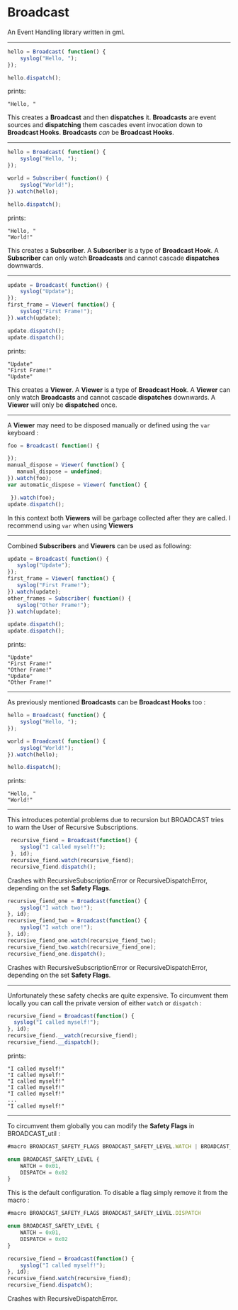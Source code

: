 # Broadcast
 An Event Handling library written in gml.

 ---
```js
hello = Broadcast( function() {
 	syslog("Hello, ");
});

hello.dispatch();
```
prints:
```
"Hello, "
```

 This creates a **Broadcast** and then **dispatches** it.
 **Broadcasts** are event sources and **dispatching** them cascades event invocation down to
 **Broadcast Hooks**. **Broadcasts** *can* be **Broadcast Hooks**.

 ---

```js
hello = Broadcast( function() {
 	syslog("Hello, ");
});

world = Subscriber( function() {
 	syslog("World!");
}).watch(hello);

hello.dispatch();
 ```
 prints:
 ```
"Hello, "
"World!"
 ```
This creates a **Subscriber**. A **Subscriber** is a type of **Broadcast Hook**.
A **Subscriber** can only watch **Broadcasts** and cannot cascade **dispatches** downwards.

---

```js
update = Broadcast( function() {
 	syslog("Update");
});
first_frame = Viewer( function() {
 	syslog("First Frame!");
}).watch(update);

update.dispatch();
update.dispatch();
```
prints:
```
"Update"
"First Frame!"
"Update"
```
 This creates a **Viewer**. A **Viewer** is a type of **Broadcast Hook**.
 A **Viewer** can only watch **Broadcasts** and cannot cascade **dispatches** downwards.
 A **Viewer** will only be **dispatched** once.

 ---

 A **Viewer** may need to be disposed manually or defined using the `var` keyboard :
 ```js
foo = Broadcast( function() {

});
manual_dispose = Viewer( function() {
    manual_dispose = undefined;
 }).watch(foo);
 var automatic_dispose = Viewer( function() {

  }).watch(foo);
 update.dispatch();
 ```
 In this context both **Viewers** will be garbage collected after they are called.
 I recommend using `var` when using **Viewers**

 ---

 Combined **Subscribers** and **Viewers** can be used as following:
 ```js
 update = Broadcast( function() {
  	syslog("Update");
 });
 first_frame = Viewer( function() {
  	syslog("First Frame!");
 }).watch(update);
 other_frames = Subscriber( function() {
  	syslog("Other Frame!");
 }).watch(update);

update.dispatch();
update.dispatch();
```
prints:
```
"Update"
"First Frame!"
"Other Frame!"
"Update"
"Other Frame!"
```

---

As previously mentioned **Broadcasts** can be **Broadcast Hooks** too :
```js
hello = Broadcast( function() {
 	syslog("Hello, ");
});

world = Broadcast( function() {
 	syslog("World!");
}).watch(hello);

hello.dispatch();
 ```
 prints:
 ```
"Hello, "
"World!"
 ```

---

This introduces potential problems due to recursion but BROADCAST tries to warn the User of Recursive Subscriptions.

```js
 recursive_fiend = Broadcast(function() {
 	syslog("I called myself!");
 }, id);
 recursive_fiend.watch(recursive_fiend);
 recursive_fiend.dispatch();
 ```
Crashes with RecursiveSubscriptionError or RecursiveDispatchError, depending on the set **Safety Flags**.
```js
recursive_fiend_one = Broadcast(function() {
 	syslog("I watch two!");
}, id);
recursive_fiend_two = Broadcast(function() {
 	syslog("I watch one!");
}, id);
recursive_fiend_one.watch(recursive_fiend_two);
recursive_fiend_two.watch(recursive_fiend_one);
recursive_fiend_one.dispatch();
```
Crashes with RecursiveSubscriptionError or RecursiveDispatchError, depending on the set **Safety Flags**.

---

Unfortunately these safety checks are quite expensive.
To circumvent them locally you can call the private version of either `watch` or `dispatch` :
```js
recursive_fiend = Broadcast(function() {
  syslog("I called myself!");
}, id);
recursive_fiend.__watch(recursive_fiend);
recursive_fiend.__dispatch();
 ```
prints:
```
"I called myself!"
"I called myself!"
"I called myself!"
"I called myself!"
"I called myself!"
...
"I called myself!"
```

---

To circumvent them globally you can modify the **Safety Flags** in BROADCAST_util :
```js
#macro BROADCAST_SAFETY_FLAGS BROADCAST_SAFETY_LEVEL.WATCH | BROADCAST_SAFETY_LEVEL.DISPATCH

enum BROADCAST_SAFETY_LEVEL {
	WATCH = 0x01,
	DISPATCH = 0x02
}
```
This is the default configuration.
To disable a flag simply remove it from the macro :
```js
#macro BROADCAST_SAFETY_FLAGS BROADCAST_SAFETY_LEVEL.DISPATCH

enum BROADCAST_SAFETY_LEVEL {
	WATCH = 0x01,
	DISPATCH = 0x02
}
```

```js
recursive_fiend = Broadcast(function() {
 	syslog("I called myself!");
}, id);
recursive_fiend.watch(recursive_fiend);
recursive_fiend.dispatch();
```
Crashes with RecursiveDispatchError.
